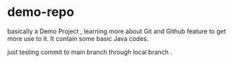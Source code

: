 # demo-repo
basically a Demo Project , learning more about Git and Github feature to get more use to it. It contain some basic Java codes.

just testing commit to main branch through local branch .
